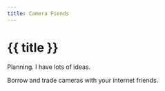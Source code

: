 ```yaml
---
title: Camera Fiends
---
```


# {{ title }}

Planning. I have lots of ideas.

Borrow and trade cameras with your internet friends.
